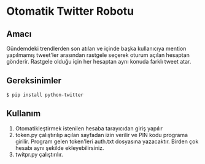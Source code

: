 # Otomatik Twitter Robotu

## Amacı

Gündemdeki trendlerden son atılan ve içinde başka kullanıcıya mention yapılmamış tweet'ler arasından rastgele seçerek oturum açılan hesaptan gönderir. Rastgele olduğu için her hesaptan aynı konuda farklı tweet atar. 

## Gereksinimler

    $ pip install python-twitter

## Kullanım

1. Otomatikleştirmek istenilen hesaba tarayıcıdan giriş yapılır
2. token.py çalıştırılıp açılan sayfadan izin verilir ve PIN kodu programa girilir. Program gelen token'leri auth.txt dosyasına yazacaktır. Birden çok hesabı aynı şekilde ekleyebilirsiniz.
3. twitpr.py çalıştırılır.
